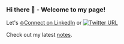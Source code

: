 ### Hi there 👋 - Welcome to my page!

Let's [⎆Connect on LinkedIn](https://www.linkedin.com/comm/mynetwork/discovery-see-all?usecase=PEOPLE_FOLLOWS&followMember=ulrichmabou) or [![Twitter URL](https://img.shields.io/twitter/url/https/twitter.com/_umabou.svg?style=social&label=%20%40Twitter)](tab:https://twitter.com/_umabou)

Check out my latest [notes](https://ulrich.bearblog.dev/notes/).


